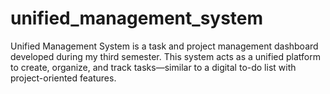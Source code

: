# unified_management_system
Unified Management System is a task and project management dashboard developed during my third semester. This system acts as a unified platform to create, organize, and track tasks—similar to a digital to-do list with project-oriented features.
